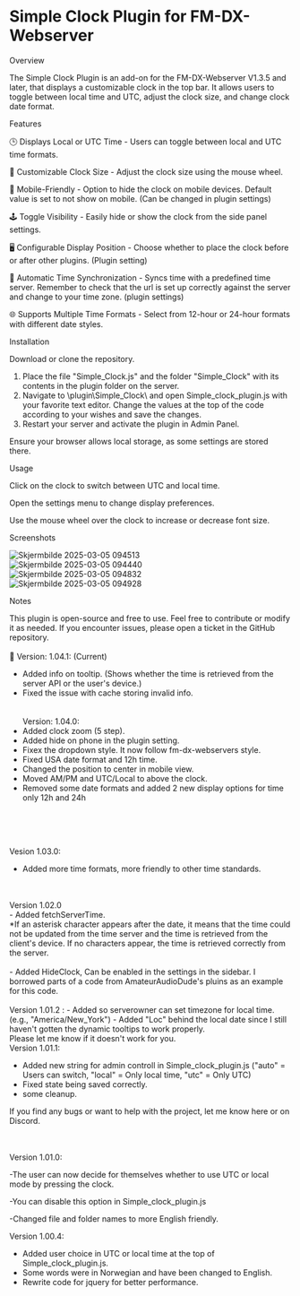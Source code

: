 # Simple Clock Plugin for FM-DX-Webserver

Overview

The Simple Clock Plugin is an add-on for the FM-DX-Webserver V1.3.5 and later, that displays a customizable clock in the top bar. It allows users to toggle between local time and UTC, adjust the clock size, and change clock date format.

Features

🕒 Displays Local or UTC Time - Users can toggle between local and UTC time formats.

🎨 Customizable Clock Size - Adjust the clock size using the mouse wheel.

📱 Mobile-Friendly - Option to hide the clock on mobile devices. Default value is set to not show on mobile. (Can be changed in plugin settings)

🕹️ Toggle Visibility - Easily hide or show the clock from the side panel settings.

🖥️ Configurable Display Position - Choose whether to place the clock before or after other plugins. (Plugin setting)

🔄 Automatic Time Synchronization - Syncs time with a predefined time server. Remember to check that the url is set up correctly against the server and change to your time zone. (plugin settings)

🌐 Supports Multiple Time Formats - Select from 12-hour or 24-hour formats with different date styles.

Installation

Download or clone the repository.

1. Place the file "Simple_Clock.js" and the folder "Simple_Clock" with its contents in the plugin folder on the server.
2. Navigate to \plugin\Simple_Clock\ and open Simple_clock_plugin.js with your favorite text editor. Change the values at the top of the code according to your wishes and save the changes.
3. Restart your server and activate the plugin in Admin Panel.

Ensure your browser allows local storage, as some settings are stored there.

Usage

Click on the clock to switch between UTC and local time.

Open the settings menu to change display preferences.

Use the mouse wheel over the clock to increase or decrease font size.

Screenshots

![Skjermbilde 2025-03-05 094513](https://github.com/user-attachments/assets/226c277a-7f24-418e-b773-0bf8c3b5059f)
<br>
![Skjermbilde 2025-03-05 094440](https://github.com/user-attachments/assets/0b2f10b8-0852-4c21-91e6-9f499f1a1e75)
<br>
![Skjermbilde 2025-03-05 094832](https://github.com/user-attachments/assets/827d645e-b781-4d67-8f76-b33906d9e9c3)
<br>
![Skjermbilde 2025-03-05 094928](https://github.com/user-attachments/assets/53f00580-5923-4f25-ae9c-0ae42232b9fc)


Notes

This plugin is open-source and free to use. Feel free to contribute or modify it as needed. If you encounter issues, please open a ticket in the GitHub repository.
<br><br>
📌 Version: 1.04.1: (Current)<br>
- Added info on tooltip. (Shows whether the time is retrieved from the server API or the user's device.)
- Fixed the issue with cache storing invalid info.
<br><br><br>
Version: 1.04.0:
- Added clock zoom (5 step).<br>
- Added hide on phone in the plugin setting.<br>
- Fixex the dropdown style. It now follow fm-dx-webservers style.<br>
- Fixed USA date format and 12h time.<br>
- Changed the position to center in mobile view.<br>
- Moved AM/PM and UTC/Local to above the clock.<br>
- Removed some date formats and added 2 new display options for time only 12h and 24h<br>
<br>

<br><br>
Vesion 1.03.0:<br>
- Added more time formats, more friendly to other time standards.
<br>
<br>
Version 1.02.0<br>
- Added fetchServerTime.<br>
*If an asterisk character appears after the date, it means that the time could not be updated from the time server and the time is retrieved from the client's device. If no characters appear, the time is retrieved correctly from the server.<br><br>
- Added HideClock, Can be enabled in the settings in the sidebar. I borrowed parts of a code from AmateurAudioDude's pluins as an example for this code.
<br>
<br>
Version 1.01.2 :
- Added so serverowner can set timezone for local time. (e.g., "America/New_York")
- Added "Loc" behind the local date since I still haven't gotten the dynamic tooltips to work properly.
<br>
Please let me know if it doesn't work for you.

<br>
Version 1.01.1:

- Added new string for admin controll in Simple_clock_plugin.js ("auto" = Users can switch, "local" = Only local time, "utc" = Only UTC)
- Fixed state being saved correctly.
- some cleanup.

If you find any bugs or want to help with the project, let me know here or on Discord.

<br><br>
Version 1.01.0:

-The user can now decide for themselves whether to use UTC or local mode by pressing the clock.

-You can disable this option in Simple_clock_plugin.js

-Changed file and folder names to more English friendly.


Version 1.00.4:
- Added user choice in UTC or local time at the top of Simple_clock_plugin.js.
- Some words were in Norwegian and have been changed to English.
- Rewrite code for jquery for better performance.
>

